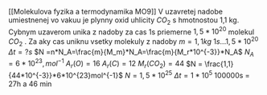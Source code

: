 [[Molekulova fyzika a termodynamika MO9]]
V uzavretej nadobe umiestnenej vo vakuu je plynny oxid uhlicity $CO_2$ s hmotnostou 1,1 kg. Cybnym uzaverom unika z nadoby za cas 1s priemerne $1,5*10^{20}$ molekul $CO_2$ . Za aky cas uniknu vsetky molekuly z nadoby
$m =1,1kg$
$1s...1,5*10^{20}$
$\Delta t=?s$
$N =n*N_A=\frac{m}{M_m}*N_A=\frac{m}{M_r*10^{-3}}*N_A$
$N_A=6*10^{23},mol^{-1}$
$A_r(O)=16$
$A_r(C)=12$
$M_r(CO_2)=44$
$N = \frac{1,1}{44*10^{-3}}*6*10^{23}mol^{-1}$
$N=1,5*10^{25}$
$\Delta t =1*10^5$
100000s = 27h a 46 min
